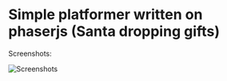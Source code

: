 # Simple platformer written on phaserjs (Santa dropping gifts)

Screenshots:

![Screenshots](https://raw.githubusercontent.com/indra-uolles/games/assets/images/view.jpg)